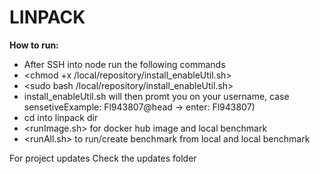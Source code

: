 # ****LINPACK****
**How to run:**
- After SSH into node run the following commands 
- <chmod +x /local/repository/install_enableUtil.sh>
- <sudo bash /local/repository/install_enableUtil.sh>
- install_enableUtil.sh will then promt you on your username, case sensetiveExample: Fl943807@head -> enter: Fl943807)
- cd into linpack dir
- <runImage.sh> for docker hub image and local benchmark
- <runAll.sh> to run/create benchmark from local and local benchmark

For project updates Check the updates folder



